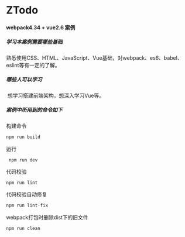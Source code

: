 # ZTodo 
#### webpack4.34 + vue2.6 案例

##### 学习本案例需要哪些基础

​	熟悉使用CSS、HTML、JavaScript、Vue基础，对webpack、es6、babel、eslint等有一定的了解。

##### 哪些人可以学习

​	想学习搭建前端架构，想深入学习Vue等。

##### 案例中所用到的命令如下

构建命令

 ``` javascript
npm run build
 ```

运行   

``` javascript
 npm run dev
```

代码校验    

```javas
npm run lint
```

代码校验自动修复

 ```javascript
npm run lint-fix
 ```

webpack打包时删除dist下的旧文件

``` java
npm run clean
```

